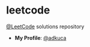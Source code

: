 # leetcode

[@LeetCode](https://leetcode.com/problemset/all/) solutions repository

- **My Profile**: [@adkuca](https://leetcode.com/adkuca/)
